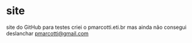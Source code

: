 # site
site do GitHub para testes
criei o pmarcotti.eti.br mas ainda não consegui deslanchar
pmarcotti@gmail.com
